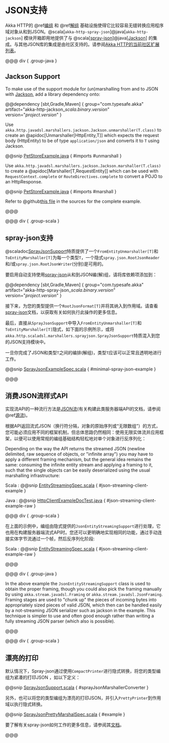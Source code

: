 # JSON支持

Akka HTTP的 @ref[编组](marshalling.md) 和 @ref[解组](unmarshalling.md) 基础设施使得它比较容易无缝转换应用程序域对象从和到JSON。@scala[`akka-http-spray-json`]@java[`akka-http-jackson`] 模块开箱即用地提供了与 @scala[[spray-json]]@java[[Jackson]] 的集成。与其他JSON库的集成是由社区支持的。请参阅[Akka HTTP的当前社区扩展列表](https://akka.io/community/#extensions-to-akka-http)。

@@@ div { .group-java }

## Jackson Support

To make use of the support module for (un)marshalling from and to JSON with [Jackson], add a library dependency onto:

@@dependency [sbt,Gradle,Maven] {
  group="com.typesafe.akka"
  artifact="akka-http-jackson_$scala.binary.version$"
  version="$project.version$"
}

Use `akka.http.javadsl.marshallers.jackson.Jackson.unmarshaller(T.class)` to create an @apidoc[Unmarshaller[HttpEntity,T]] which expects the request
body (HttpEntity) to be of type `application/json` and converts it to `T` using Jackson.

@@snip [PetStoreExample.java]($akka-http$/akka-http-tests/src/main/java/akka/http/javadsl/server/examples/petstore/PetStoreExample.java) { #imports #unmarshall }

Use `akka.http.javadsl.marshallers.jackson.Jackson.marshaller(T.class)` to create a @apidoc[Marshaller[T,RequestEntity]] which can be used with
`RequestContext.complete` or `RouteDirectives.complete` to convert a POJO to an HttpResponse.

@@snip [PetStoreExample.java]($akka-http$/akka-http-tests/src/main/java/akka/http/javadsl/server/examples/petstore/PetStoreExample.java) { #imports #marshall }

Refer to @github[this file](/akka-http-tests/src/main/java/akka/http/javadsl/server/examples/petstore/PetStoreExample.java) in the sources for the complete example.

@@@


@@@ div { .group-scala }

## spray-json支持

@scaladoc[SprayJsonSupport](akka.http.scaladsl.marshallers.sprayjson.SprayJsonSupport)特质提供了一个`FromEntityUnmarshaller[T]`和`ToEntityMarshaller[T]`为每一个类型`T`，一个隐式`spray.json.RootJsonReader`和/或`spray.json.RootJsonWriter`(分别)是可用的。

要启用自动支持使用[spray-json]从和到JSON编(解)组，请将库依赖项添加到：

@@dependency [sbt,Gradle,Maven] {
  group="com.typesafe.akka"
  artifact="akka-http-spray-json_$scala.binary.version$"
  version="$project.version$"
}

接下来，为您的类型提供一个`RootJsonFormat[T]`并将其纳入到作用域。请查看[spray-json]文档，以获取有关如何执行此操作的更多信息。

最后，直接从`SprayJsonSupport`中导入`FromEntityUnmarshaller[T]`和`ToEntityMarshaller[T]`隐式，如下面的示例所示，或将`akka.http.scaladsl.marshallers.sprayjson.SprayJsonSupport`特质混入到您的JSON支持模块中。

一旦你完成了JSON和类型`T`之间的编排(解组)，类型`T`应该可以正常且透明地进行工作。

@@snip [SprayJsonExampleSpec.scala]($test$/scala/docs/http/scaladsl/SprayJsonExampleSpec.scala) { #minimal-spray-json-example }

@@@ 

<a id="json-streaming-client-side"></a>
## 消费JSON流样式API

实现流API的一种流行方法是[JSON流](https://en.wikipedia.org/wiki/JSON_Streaming)(有关构建此类服务器端API的文档，请参阅@ref[源流](../routing-dsl/source-streaming-support.md))。

根据API返回流式JSON（换行符分隔，对象的原始序列或“无限数组”）的方式，您可能必须应用不同的框架机制，但总体思路仍然相同：使用无限实体流并应用框架，以便可以使用常规的编组基础结构轻松地对单个对象进行反序列化：

Depending on the way the API returns the streamed JSON (newline delimited, raw sequence of objects, or "infinite array") you may have to apply a different framing mechanism, but the general idea remains the same: consuming the infinite entity stream and applying a framing to it, such that the single objects can be easily deserialized using the usual marshalling infrastructure:

Scala
:   @@snip [EntityStreamingSpec.scala]($akka-http$/akka-http-tests/src/test/scala/akka/http/scaladsl/server/EntityStreamingSpec.scala) { #json-streaming-client-example }
 
Java
:   @@snip [HttpClientExampleDocTest.java]($test$/java/docs/http/javadsl/server/JsonStreamingExamplesTest.java) { #json-streaming-client-example-raw }

@@@ div { .group-scala }

在上面的示例中，编组由隐式提供的`JsonEntityStreamingSupport`进行处理，它也用在构建服务器端流式API时。您还可以更明确地实现相同的功能，通过手动连接实体字节流通过一个帧，然后反序列化阶段:

Scala
:   @@snip [EntityStreamingSpec.scala]($akka-http$/akka-http-tests/src/test/scala/akka/http/scaladsl/server/EntityStreamingSpec.scala) { #json-streaming-client-example-raw }
 
@@@

@@@ div { .group-java }

In the above example the `JsonEntityStreamingSupport` class is used to obtain the proper framing, though you could also
pick the framing manually by using `akka.stream.javadsl.Framing` or `akka.stream.javadsl.JsonFraming`. 
Framing stages are used to "chunk up" the pieces of incoming bytes into appropriately sized pieces of valid JSON,
which then can be handled easily by a not-streaming JSON serializer such as jackson in the example. This technique is simpler to use
and often good enough rather than writing a fully streaming JSON parser (which also is possible). 

@@@ 


@@@ div { .group-scala }

## 漂亮的打印

默认情况下，Spray-json通过使用`CompactPrinter`进行隐式转换，将您的类型编组为紧凑的打印JSON ，如以下定义：

@@snip [SprayJsonSupport.scala]($akka-http$/akka-http-marshallers-scala/akka-http-spray-json/src/main/scala/akka/http/scaladsl/marshallers/sprayjson/SprayJsonSupport.scala) { #sprayJsonMarshallerConverter }

另外，也可以将您的类型编组为漂亮的打印JSON，并引入`PrettyPrinter`到作用域以执行隐式转换。

@@snip [SprayJsonPrettyMarshalSpec.scala]($test$/scala/docs/http/scaladsl/SprayJsonPrettyMarshalSpec.scala) { #example }

要了解有关spray-json如何工作的更多信息，请参阅其[文档][spray-json]。

@@@

[spray-json]: https://github.com/spray/spray-json
[jackson]: https://github.com/FasterXML/jackson
